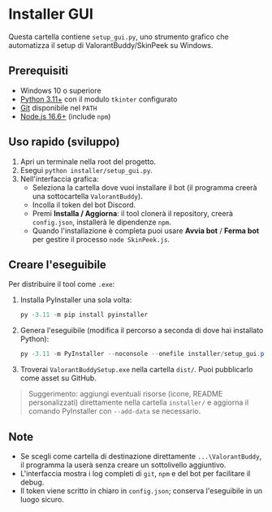 ﻿# Installer GUI

Questa cartella contiene `setup_gui.py`, uno strumento grafico che automatizza il setup di ValorantBuddy/SkinPeek su Windows.

## Prerequisiti

- Windows 10 o superiore
- [Python 3.11+](https://www.python.org/downloads/windows/) con il modulo `tkinter` configurato
- [Git](https://git-scm.com/download/win) disponibile nel `PATH`
- [Node.js 16.6+](https://nodejs.org/en/download/) (include `npm`)

## Uso rapido (sviluppo)

1. Apri un terminale nella root del progetto.
2. Esegui `python installer/setup_gui.py`.
3. Nell'interfaccia grafica:
   - Seleziona la cartella dove vuoi installare il bot (il programma creerà una sottocartella `ValorantBuddy`).
   - Incolla il token del bot Discord.
   - Premi **Installa / Aggiorna**: il tool clonerà il repository, creerà `config.json`, installerà le dipendenze `npm`.
   - Quando l'installazione è completa puoi usare **Avvia bot** / **Ferma bot** per gestire il processo `node SkinPeek.js`.

## Creare l'eseguibile

Per distribuire il tool come `.exe`:

1. Installa PyInstaller una sola volta:
   ```powershell
   py -3.11 -m pip install pyinstaller
   ```
2. Genera l'eseguibile (modifica il percorso a seconda di dove hai installato Python):
   ```powershell
   py -3.11 -m PyInstaller --noconsole --onefile installer/setup_gui.py --name ValorantBuddySetup
   ```
3. Troverai `ValorantBuddySetup.exe` nella cartella `dist/`. Puoi pubblicarlo come asset su GitHub.

> Suggerimento: aggiungi eventuali risorse (icone, README personalizzati) direttamente nella cartella `installer/` e aggiorna il comando PyInstaller con `--add-data` se necessario.

## Note

- Se scegli come cartella di destinazione direttamente `...\ValorantBuddy`, il programma la userà senza creare un sottolivello aggiuntivo.
- L'interfaccia mostra i log completi di `git`, `npm` e del bot per facilitare il debug.
- Il token viene scritto in chiaro in `config.json`; conserva l'eseguibile in un luogo sicuro.
